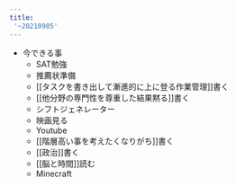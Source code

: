 ```yaml
---
title:
 '~20210905'
---
```


- 今できる事
    - SAT勉強
    - 推薦状準備
    - [[タスクを書き出して漸進的に上に登る作業管理]]書く
    - [[他分野の専門性を尊重した結果黙る]]書く
    - シフトジェネレーター
    - 映画見る
    - Youtube
    - [[階層高い事を考えたくなりがち]]書く
    - [[政治]]書く
    - [[脳と時間]]読む
    - Minecraft
